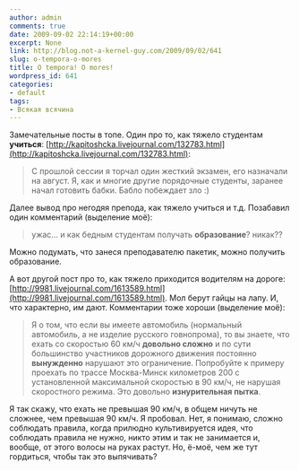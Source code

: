 ```yaml
---
author: admin
comments: true
date: 2009-09-02 22:14:19+00:00
excerpt: None
link: http://blog.not-a-kernel-guy.com/2009/09/02/641
slug: o-tempora-o-mores
title: O tempora! O mores!
wordpress_id: 641
categories:
- default
tags:
- Всякая всячина
---
```


Замечательные посты в топе. Один про то, как тяжело студентам **учиться**: [http://kapitoshcka.livejournal.com/132783.html](http://kapitoshcka.livejournal.com/132783.html):




> С прошлой сессии я торчал один жесткий экзамен, его назначали на август. Я, как и многие другие порядочные студенты, заранее начал готовить бабки. Бабло побеждает зло :)



Далее вывод про негодяя препода, как тяжело учиться и т.д. Позабавил один комментарий (выделение моё):




> ужас... и как бедным студентам получать **образование**? никак??



Можно подумать, что занеся преподавателю пакетик, можно получить образование. 

А вот другой пост про то, как тяжело приходится водителям на дороге: [http://9981.livejournal.com/1613589.html](http://9981.livejournal.com/1613589.html). Мол берут гайцы на лапу. И, что характерно, им дают. Комментарии тоже хороши (выделение моё):




> Я о том, что если вы имеете автомобиль (нормальный автомобиль, а не изделие русского говнопрома), то вы знаете, что ехать со скоростью 60 км/ч **довольно сложно** и по сути большинство участников дорожного движения постоянно **вынужденно** нарушают это ограничение.
> Попробуйте к примеру проехать по трассе Москва-Минск километров 200 с установленной максимальной скоростью в 90 км/ч, не нарушая скоростного режима. 
> Это довольно **изнурительная пытка**.



Я так скажу, что ехать не превышая 90 км/ч, в общем ничуть не сложнее, чем превышая 90 км/ч. Я пробовал. Нет, я понимаю, сложно соблюдать правила, когда прилюдно культивируется идея, что соблюдать правила не нужно, никто этим и так не занимается и, вообще, от этого волосы на руках растут. Но, ё-моё, чем же тут гордиться, чтобы так это выпячивать?


